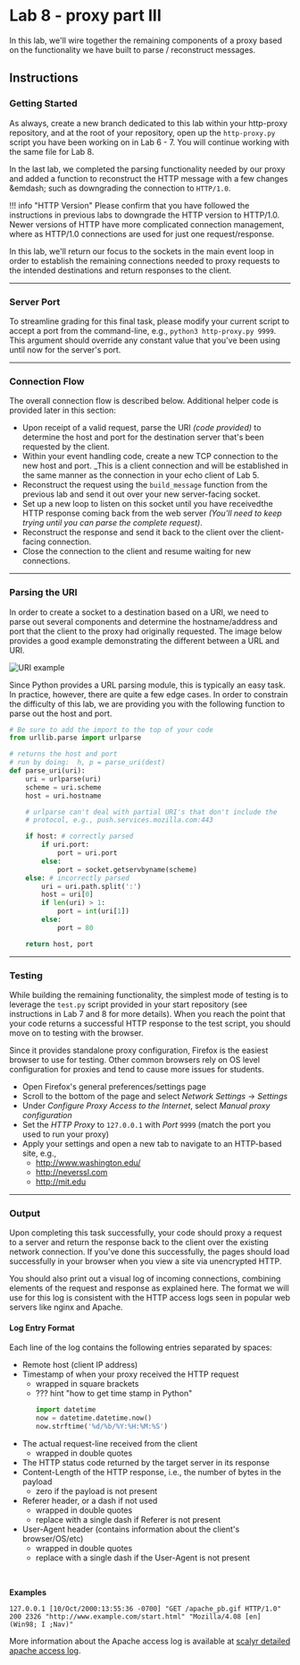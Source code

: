 # Lab 8 - proxy part III

In this lab, we'll wire together the remaining components of a proxy based on the functionality we have built to parse / reconstruct messages.

## Instructions

### Getting Started

As always, create a new branch dedicated to this lab within your http-proxy repository, and at the root of your repository, open up the `http-proxy.py` script you have been working on in Lab 6 - 7. You will continue working with the same file for Lab 8.

In the last lab, we completed the parsing functionality needed by our proxy and added a function to reconstruct the HTTP message with a few changes &emdash; such as downgrading the connection to `HTTP/1.0`. 


!!! info "HTTP Version"
    Please confirm that you have followed the instructions in previous labs to downgrade the HTTP version to HTTP/1.0. Newer versions of HTTP have more complicated connection management, where as HTTP/1.0 connections are used for just one request/response.

In this lab, we'll return our focus to the sockets in the main event loop in order to establish the remaining connections needed to proxy requests to the intended destinations and return responses to the client. 

---
### Server Port
To streamline grading for this final task, please modify your current script to accept a port from the command-line, e.g., `python3 http-proxy.py 9999`. This argument should override any constant value that you've been using until now for the server's port.

---
### Connection Flow
The overall connection flow is described below. Additional helper code is provided later in this section:

-   Upon receipt of a valid request, parse the URI _(code provided)_ to determine the host and port for the destination server that's been requested by the client.
-   Within your event handling code, create a new TCP connection to the new host and port. _This is a client connection and will be established in the same manner as the connection in your echo client of Lab 5.
-   Reconstruct the request using the `build_message` function from the previous lab and send it out over your new server-facing socket.
-   Set up a new loop to listen on this socket until you have receivedthe HTTP response coming back from the web server _(You'll need to keep trying until you can parse the complete request)_. 
-   Reconstruct the response and send it back to the client over the client-facing connection.
-   Close the connection to the client and resume waiting for new connections.

---
### Parsing the URI

In order to create a socket to a destination based on a URI, we need to
parse out several components and determine the hostname/address and port
that the client to the proxy had originally requested. The image below provides a good example demonstrating the different between a URL and URI.

![URI example](https://prateekvjoshi.files.wordpress.com/2014/02/uri-vs-url-vs-urn.jpg)

Since Python provides a URL parsing module, this is typically an easy task. In practice, however, there are quite a few edge cases. In order to constrain the difficulty of this lab, we are providing you with the
following function to parse out the host and port.

```python
# Be sure to add the import to the top of your code
from urllib.parse import urlparse

# returns the host and port
# run by doing:  h, p = parse_uri(dest)
def parse_uri(uri):
    uri = urlparse(uri)
    scheme = uri.scheme
    host = uri.hostname

    # urlparse can't deal with partial URI's that don't include the 
    # protocol, e.g., push.services.mozilla.com:443

    if host: # correctly parsed
        if uri.port:
            port = uri.port
        else:
            port = socket.getservbyname(scheme)
    else: # incorrectly parsed
        uri = uri.path.split(':')
        host = uri[0]
        if len(uri) > 1:
            port = int(uri[1])
        else:
            port = 80

    return host, port
```

---

### Testing

While building the remaining functionality, the simplest mode of testing is to leverage the `test.py` script provided in your start repository
(see instructions in Lab 7 and 8 for more details). When you reach the point that your code returns a successful HTTP response to the test
script, you should move on to testing with the browser.

Since it provides standalone proxy configuration, Firefox is the easiest browser to use for testing. Other common browsers rely on OS level configuration for proxies and tend to cause more issues for students.

-   Open Firefox's general preferences/settings page
-   Scroll to the bottom of the page and select _Network Settings_ -&gt;
_Settings_
-   Under _Configure Proxy Access to the Internet_, select _Manual
proxy configuration_
-   Set the _HTTP Proxy_ to `127.0.0.1` with _Port_ `9999`
(match the port you used to run your proxy)
-   Apply your settings and open a new tab to navigate to an HTTP-based site, e.g.,
    -   http://www.washington.edu/
    -   http://neverssl.com
    -   http://mit.edu

---

### Output

Upon completing this task successfully, your code should proxy a request to a server and return the response back to the client over the existing network connection. If you've done this successfully, the pages should load successfully in your browser when you view a site via unencrypted HTTP.

You should also print out a visual log of incoming connections, combining elements of the request and response as explained here. The format we will use for this log is consistent with the HTTP access logs
seen in popular web servers like nginx and Apache.

#### Log Entry Format
Each line of the log contains the following entries separated by spaces:

-   Remote host (client IP address)
-   Timestamp of when your proxy received the HTTP request
    -   wrapped in square brackets
    -   ??? hint "how to get time stamp in Python"
        ```python
        import datetime
        now = datetime.datetime.now()
        now.strftime('%d/%b/%Y:%H:%M:%S')
        ```
-   The actual request-line received from the client
    -   wrapped in double quotes
-   The HTTP status code returned by the target server in its response
-   Content-Length of the HTTP response, i.e., the number of bytes in
the payload
    -   zero if the payload is not present
-   Referer header, or a dash if not used
    -   wrapped in double quotes
    -   replace with a single dash if Referer is not present
-   User-Agent header (contains information about the client's
browser/OS/etc)
    -   wrapped in double quotes
    -   replace with a single dash if the User-Agent is not present

<br>


**Examples**

```
127.0.0.1 [10/Oct/2000:13:55:36 -0700] "GET /apache_pb.gif HTTP/1.0" 200 2326 "http://www.example.com/start.html" "Mozilla/4.08 [en] (Win98; I ;Nav)"
```

More information about the Apache access log is available at [scalyr detailed apache access log](https://www.scalyr.com/blog/detailed-introduction-apache-access-log/).
